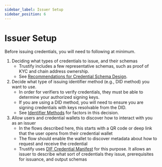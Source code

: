 ```yaml
---
sidebar_label: Issuer Setup
sidebar_position: 6
---
```


# Issuer Setup

Before issuing credentials, you will need to following at minimum.

1. Deciding what types of credentials to issue, and their schemas
   - Trustify includes a few representative schemas, such as proof of KYC and chain address ownership.
   - See [Recommendations for Credential Schema Design](/trustify/patterns/schema).
2. Decide what type of issuing identifier method (e.g., DID method) you want to use.
   - In order for verifiers to verify credentials, they must be able to determine your authorized signing keys.
   - If you are using a DID method, you will need to ensure you are signing credentials with keys resolvable from the DID.
   - See [Identifier Methods](/trustify/patterns/identifier) for factors in this decision.
3. Allow users and credential wallets to discover how to interact with you as an issuer
   - In the flows described here, this starts with a QR code or deep link that the user opens from their credential wallet
   - The flow should enable the wallet to discover metadata about how to request and receive the credential
   - Trustify uses [DIF Credential Manifest](https://identity.foundation/credential-manifest/) for this purpose. It allows an issuer to describe what sort of credentials they issue, prerequisites for issuance, and output schemas
